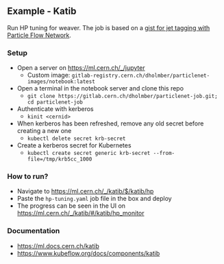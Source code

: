 ## Example - Katib

Run HP tuning for weaver. The job is based on a [gist for jet tagging with Particle Flow Network](https://gist.github.com/hqucms/3a9d9e9b53bf21253831108e8dbf8889).

### Setup

- Open a server on https://ml.cern.ch/_/jupyter
    - Custom image: `gitlab-registry.cern.ch/dholmber/particlenet-images/notebook:latest`
- Open a terminal in the notebook server and clone this repo
    - `git clone https://gitlab.cern.ch/dholmber/particlenet-job.git; cd particlenet-job`
- Authenticate with kerberos
    - `kinit <cernid>`
- When kerberos has been refreshed, remove any old secret before creating a new one
    - `kubectl delete secret krb-secret`
- Create a kerberos secret for Kubernetes
    - `kubectl create secret generic krb-secret --from-file=/tmp/krb5cc_1000`

### How to run?
- Navigate to https://ml.cern.ch/_/katib/$/katib/hp
- Paste the `hp-tuning.yaml` job file in the box and deploy 
- The progress can be seen in the UI on https://ml.cern.ch/_/katib/#/katib/hp_monitor

### Documentation
- https://ml.docs.cern.ch/katib
- https://www.kubeflow.org/docs/components/katib
